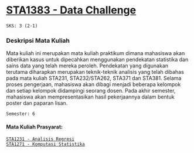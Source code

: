 # [STA1383 - Data Challenge](https://krs.ipb.ac.id/mk/175738)
`SKS: 3 (2-1)`  
  
### Deskripsi Mata Kuliah
Mata kuliah ini merupakan mata kuliah praktikum dimana mahasiswa akan diberikan kasus untuk dipecahkan menggunakan pendekatan statistika dan sains data yang telah mereka peroleh. Pendekatan yang digunakan terutama diharapkan merupakan teknik-teknik analisis yang telah dibahas pada mata kuliah STA231, STA232/STA262, STA371 dan STA381. Selama proses pengerjaan, mahasiswa akan dibagi menjadi beberapa kelompok dan setiap kelompok didampingi seorang dosen. Pada akhir semester, mahasiswa akan mempresentasikan hasil pekerjaannya dalam bentuk poster dan paparan lisan.
  
`Semester: 6`
  
#### Mata Kuliah Prasyarat:
[`STA1231 - Analisis Regresi`](https://krs.ipb.ac.id/mk/167366)  
[`STA1271 - Komputasi Statistika`](https://krs.ipb.ac.id/mk/175731)
